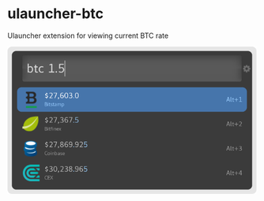 # ulauncher-btc
Ulauncher extension for viewing current BTC rate

![ulauncher-btc extension screenshot](screenshot.png)